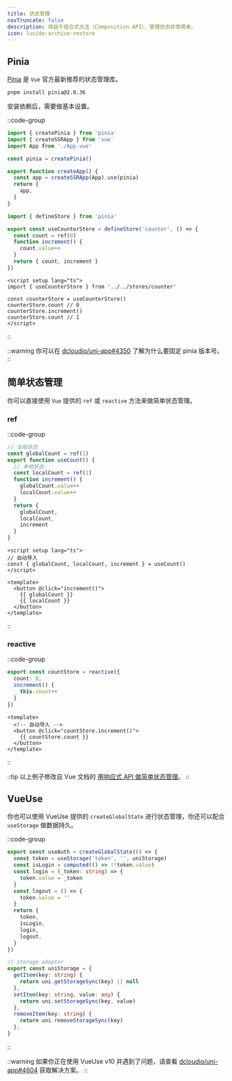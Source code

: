 ```yaml
---
title: 状态管理
navTruncate: false
description: 得益于组合式方法（Composition API），管理状态非常简单。
icon: lucide:archive-restore
---
```


## Pinia

[Pinia](https://pinia.vuejs.org/zh/) 是 `Vue` 官方最新推荐的状态管理库。

```shell[ter]
pnpm install pinia@2.0.36
```

安装依赖后，需要做基本设置。

::code-group

```ts [src/main.ts]
import { createPinia } from 'pinia'
import { createSSRApp } from 'vue'
import App from './App.vue'

const pinia = createPinia()

export function createApp() {
  const app = createSSRApp(App).use(pinia)
  return {
    app,
  }
}
```

```ts [src/stores/counter.ts]
import { defineStore } from 'pinia'

export const useCounterStore = defineStore('counter', () => {
  const count = ref(0)
  function increment() {
    count.value++
  }
  return { count, increment }
})
```

```vue [src/pages/index/index.vue]
<script setup lang="ts">
import { useCounterStore } from '../../stores/counter'

const counterStore = useCounterStore()
counterStore.count // 0
counterStore.increment()
counterStore.count // 1
</script>
```

::

::warning
你可以在 [dcloudio/uni-app#4350](https://github.com/dcloudio/uni-app/issues/4350) 了解为什么要固定 pinia 版本号。
::

## 简单状态管理

你可以直接使用 `Vue` 提供的 `ref` 或 `reactive` 方法来做简单状态管理。

### ref

::code-group

```ts [src/composables/useCount.ts]
// 全局状态
const globalCount = ref(1)
export function useCount() {
  // 本地状态
  const localCount = ref(1)
  function increment() {
    globalCount.value++
    localCount.value++
  }
  return {
    globalCount,
    localCount,
    increment
  }
}
```

```vue [src/pages/index.vue]
<script setup lang="ts">
// 自动导入
const { globalCount, localCount, increment } = useCount()
</script>

<template>
  <button @click="increment()">
    {{ globalCount }}
    {{ localCount }}
  </button>
</template>
```

::

### reactive

::code-group

```ts [src/stores/count.ts]
export const countStore = reactive({
  count: 0,
  increment() {
    this.count++
  }
})
```

```vue [src/pages/index.vue]
<template>
  <!-- 自动导入 -->
  <button @click="countStore.increment()">
    {{ countStore.count }}
  </button>
</template>
```

::

::tip
以上例子修改自 Vue 文档的 [用响应式 API 做简单状态管理](https://cn.vuejs.org/guide/scaling-up/state-management.html#simple-state-management-with-reactivity-api)。
::

## VueUse

你也可以使用 VueUse 提供的 `createGlobalState` 进行状态管理，你还可以配合 `useStorage` 做数据持久。

::code-group

```ts [src/composables/useAuth.ts]
export const useAuth = createGlobalState(() => {
  const token = useStorage('token', '', uniStorage)
  const isLogin = computed(() => !!token.value)
  const login = (_token: string) => {
    token.value = _token
  }
  const logout = () => {
    token.value = ''
  }
  return {
    token,
    isLogin,
    login,
    logout,
  }
})
```

```ts [src/utils/uniStorage.ts]
// storage adapter
export const uniStorage = {
  getItem(key: string) {
    return uni.getStorageSync(key) || null
  },
  setItem(key: string, value: any) {
    return uni.setStorageSync(key, value)
  },
  removeItem(key: string) {
    return uni.removeStorageSync(key)
  },
}
```

::

::warning
如果你正在使用 VueUse v10 并遇到了问题，请查看 [dcloudio/uni-app#4604](https://github.com/dcloudio/uni-app/issues/4604) 获取解决方案。
::
